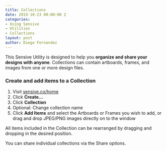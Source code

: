 ```yaml
---
title: Collections
date: 2019-10-23 00:00:00 Z
categories:
- Using Sensive
- Utilities
- Collections
layout: post
author: Diego Fernandez
---
```


This Sensive Utility is designed to help you **organize and share your designs with anyone**. Collections can contain artboards, frames, and images from one or more design files.

### Create and add items to a Collection
1. Visit [sensive.co/home](https://app.sensive.co/home)
2. Click **Create...**
3. Click **Collection**
4. Optional: Change collection name
5. Click **Add Items** and select the Artboards or Frames you wish to add, or drag and drop JPEG/PNG images directly on to the window

All items included in the Collection can be rearranged by dragging and dropping in the desired position.

You can share individual collections via the Share options. 
